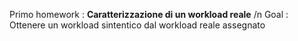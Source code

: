 Primo homework : **Caratterizzazione di un workload reale** /n
Goal : Ottenere un workload sintentico dal workload reale assegnato
